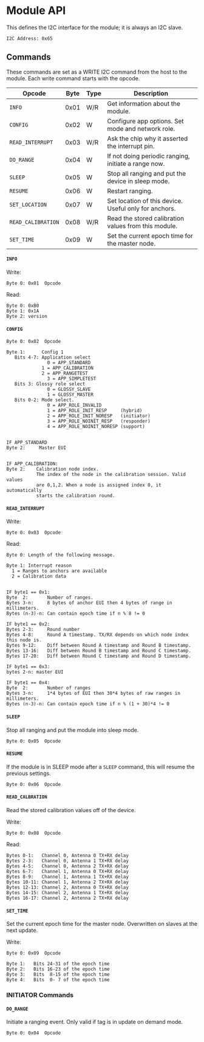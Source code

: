 Module API
============

This defines the I2C interface for the module; it is always an
I2C slave.

```
I2C Address: 0x65
```


Commands
--------

These commands are set as a WRITE I2C command from the host to the module. Each
write command starts with the opcode.

| Opcode             | Byte | Type | Description                                            |
| ------             | ---- | ---- | -----------                                            |
| `INFO`             | 0x01 | W/R  | Get information about the module.                      |
| `CONFIG`           | 0x02 | W    | Configure app options. Set mode and network role.      |
| `READ_INTERRUPT`   | 0x03 | W/R  | Ask the chip why it asserted the interrupt pin.        |
| `DO_RANGE`         | 0x04 | W    | If not doing periodic ranging, initiate a range now.   |
| `SLEEP`            | 0x05 | W    | Stop all ranging and put the device in sleep mode.     |
| `RESUME`           | 0x06 | W    | Restart ranging.                                       |
| `SET_LOCATION`     | 0x07 | W    | Set location of this device. Useful only for anchors.  |
| `READ_CALIBRATION` | 0x08 | W/R  | Read the stored calibration values from this module.   |
| `SET_TIME`         | 0x09 | W    | Set the current epoch time for the master node.        |





#### `INFO`

Write:
```
Byte 0: 0x01  Opcode
```


Read:
```
Byte 0: 0xB0
Byte 1: 0x1A
Byte 2: version
```


#### `CONFIG`

```
Byte 0: 0x02  Opcode

Byte 1:      Config 1
   Bits 4-7: Application select
               0 = APP_STANDARD
   	         1 = APP_CALIBRATION
   	         2 = APP_RANGETEST
               3 = APP_SIMPLETEST
   Bits 3: Glossy role select
               0 = GLOSSY_SLAVE
               1 = GLOSSY_MASTER
   Bits 0-2: Mode select.
               0 = APP_ROLE_INVALID
               1 = APP_ROLE_INIT_RESP     (hybrid)
               2 = APP_ROLE_INIT_NORESP   (initiator)
               3 = APP_ROLE_NOINIT_RESP   (responder)
               4 = APP_ROLE_NOINIT_NORESP (support)


IF APP_STANDARD
Byte 2:     Master EUI


IF APP_CALIBRATION:
Byte 2:    Calibration node index.
           The index of the node in the calibration session. Valid values
           are 0,1,2. When a node is assigned index 0, it automatically
           starts the calibration round.

```


#### `READ_INTERRUPT`

Write:
```
Byte 0: 0x03  Opcode
````

Read:
```
Byte 0: Length of the following message.

Byte 1: Interrupt reason
  1 = Ranges to anchors are available
  2 = Calibration data


IF byte1 == 0x1:
Byte  2:       Number of ranges.
Bytes 3-n:     8 bytes of anchor EUI then 4 bytes of range in millimeters.
Bytes (n-3)-n: Can contain epoch time if n % 8 != 0

IF byte1 == 0x2:
Bytes 2-3:     Round number
Bytes 4-8:     Round A timestamp. TX/RX depends on which node index this node is.
Bytes 9-12:    Diff between Round A timestamp and Round B timestamp.
Bytes 13-16:   Diff between Round B timestamp and Round C timestamp.
Bytes 17-20:   Diff between Round C timestamp and Round D timestamp.

IF byte1 == 0x3:
bytes 2-n: master EUI

IF byte1 == 0x4:
Byte  2:       Number of ranges
Bytes 3-n:     1*4 bytes of EUI then 30*4 bytes of raw ranges in millimeters.
Bytes (n-3)-n: Can contain epoch time if n % (1 + 30)*4 != 0

```


#### `SLEEP`

Stop all ranging and put the module into sleep mode.
```
Byte 0: 0x05  Opcode
```

#### `RESUME`

If the module is in SLEEP mode after a `SLEEP` command, this will resume the
previous settings.
```
Byte 0: 0x06  Opcode
````

#### `READ_CALBRATION`

Read the stored calibration values off of the device.

Write:
```
Byte 0: 0x08  Opcode
````

Read:
```
Bytes 0-1:   Channel 0, Antenna 0 TX+RX delay
Bytes 2-3:   Channel 0, Antenna 1 TX+RX delay
Bytes 4-5:   Channel 0, Antenna 2 TX+RX delay
Bytes 6-7:   Channel 1, Antenna 0 TX+RX delay
Bytes 8-9:   Channel 1, Antenna 1 TX+RX delay
Bytes 10-11: Channel 1, Antenna 2 TX+RX delay
Bytes 12-13: Channel 2, Antenna 0 TX+RX delay
Bytes 14-15: Channel 2, Antenna 1 TX+RX delay
Bytes 16-17: Channel 2, Antenna 2 TX+RX delay
```

#### `SET_TIME`

Set the current epoch time for the master node. Overwritten on slaves at the next update.

Write:
```
Byte 0: 0x09  Opcode

Byte 1:   Bits 24-31 of the epoch time
Byte 2:   Bits 16-23 of the epoch time
Byte 3:   Bits  8-15 of the epoch time
Byte 4:   Bits  0- 7 of the epoch time 
```

### INITIATOR Commands


#### `DO_RANGE`

Initiate a ranging event. Only valid if tag is in update on demand mode.

```
Byte 0: 0x04  Opcode
```


